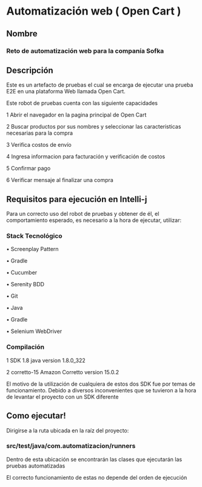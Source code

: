 # Automatización web ( Open Cart )

## Nombre
### Reto de automatización web para la companía Sofka

## Descripción
Este es un artefacto de pruebas el cual se encarga de ejecutar una prueba E2E en una plataforma Web llamada Open Cart.

Este robot de pruebas cuenta con las siguiente capacidades

1 Abrir el navegador en la pagina principal de Open Cart

2 Buscar productos por sus nombres y seleccionar las caracteristicas necesarias para la compra

3 Verifica costos de envío

4 Ingresa informacion para facturación y verificación de costos

5 Confirmar pago

6 Verificar mensaje al finalizar una compra

## Requisitos para ejecución en Intelli-j
Para un correcto uso del robot de pruebas y obtener de él, el comportamiento esperado, es necesario
a la hora de ejecutar, utilizar:

### Stack Tecnológico

•	Screenplay Pattern

•	Gradle

•	Cucumber

•	Serenity BDD

•   Git

•   Java

•   Gradle

•   Selenium WebDriver

### Compilación

1 SDK 1.8 java version 1.8.0_322

2 corretto-15 Amazon Corretto version 15.0.2

El motivo de la utilización de cualquiera de estos dos SDK fue por temas de funcionamiento.
Debido a diversos inconvenientes que se tuvieron a la hora de levantar el proyecto con un SDK diferente


## Como ejecutar!

Dirigirse a la ruta ubicada en la raíz del proyecto:

### src/test/java/com.automatizacion/runners

Dentro de esta ubicación se encontrarán las clases que ejecutarán las pruebas automatizadas

El correcto funcionamiento de estas no depende del orden de ejecución